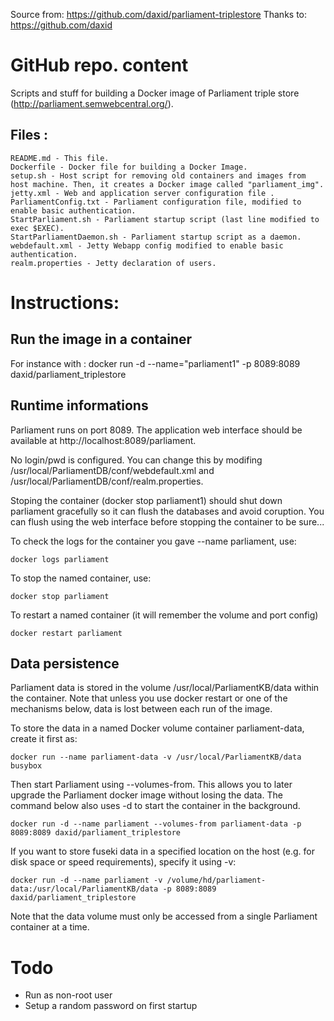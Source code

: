 Source from: https://github.com/daxid/parliament-triplestore
Thanks to: https://github.com/daxid

# GitHub repo. content

Scripts and stuff for building a Docker image of Parliament triple store (http://parliament.semwebcentral.org/).


## Files :

	README.md - This file.
	Dockerfile - Docker file for building a Docker Image.
	setup.sh - Host script for removing old containers and images from host machine. Then, it creates a Docker image called "parliament_img".
	jetty.xml - Web and application server configuration file .
	ParliamentConfig.txt - Parliament configuration file, modified to enable basic authentication.
	StartParliament.sh - Parliament startup script (last line modified to exec $EXEC).
	StartParliamentDaemon.sh - Parliament startup script as a daemon.
	webdefault.xml - Jetty Webapp config modified to enable basic authentication.
	realm.properties - Jetty declaration of users.


# Instructions:

## Run the image in a container
For instance with :
docker run -d --name="parliament1" -p 8089:8089 daxid/parliament_triplestore

 
## Runtime informations

Parliament runs on port 8089. 
The application web interface should be available at http://localhost:8089/parliament.


No login/pwd is configured. You can change this by modifing /usr/local/ParliamentDB/conf/webdefault.xml and /usr/local/ParliamentDB/conf/realm.properties.

Stoping the container (docker stop parliament1) should shut down parliament gracefully so it can flush the databases and avoid coruption. You can  flush using the web interface before stopping the container to be sure... 

To check the logs for the container you gave --name parliament, use:

```docker logs parliament```

To stop the named container, use:

```docker stop parliament```

To restart a named container (it will remember the volume and port config)

```docker restart parliament```


## Data persistence

Parliament data is stored in the volume /usr/local/ParliamentKB/data within the container.
Note that unless you use docker restart or one of the mechanisms below, data
is lost between each run of the image.

To store the data in a named Docker volume container parliament-data, create it first as:

```docker run --name parliament-data -v /usr/local/ParliamentKB/data busybox```

Then start Parliament using --volumes-from. This allows you to later upgrade the
Parliament docker image without losing the data. The command below also uses
-d to start the container in the background.

```docker run -d --name parliament --volumes-from parliament-data -p 8089:8089 daxid/parliament_triplestore```


If you want to store fuseki data in a specified location on the host (e.g. for
disk space or speed requirements), specify it using -v:

```docker run -d --name parliament -v /volume/hd/parliament-data:/usr/local/ParliamentKB/data -p 8089:8089 daxid/parliament_triplestore```

Note that the data volume must only be accessed from a single Parliament container at a time.


# Todo 

- Run as non-root user
- Setup a random password on first startup
